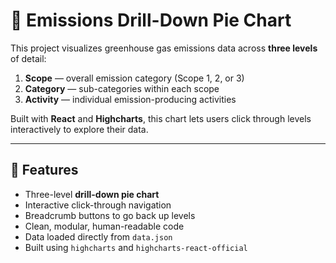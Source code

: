 # 🥧 Emissions Drill-Down Pie Chart

This project visualizes greenhouse gas emissions data across **three levels** of detail:

1. **Scope** — overall emission category (Scope 1, 2, or 3)  
2. **Category** — sub-categories within each scope  
3. **Activity** — individual emission-producing activities  

Built with **React** and **Highcharts**, this chart lets users click through levels interactively to explore their data.

---

## 🚀 Features

- Three-level **drill-down pie chart**
- Interactive click-through navigation
- Breadcrumb buttons to go back up levels
- Clean, modular, human-readable code
- Data loaded directly from `data.json`
- Built using `highcharts` and `highcharts-react-official`



